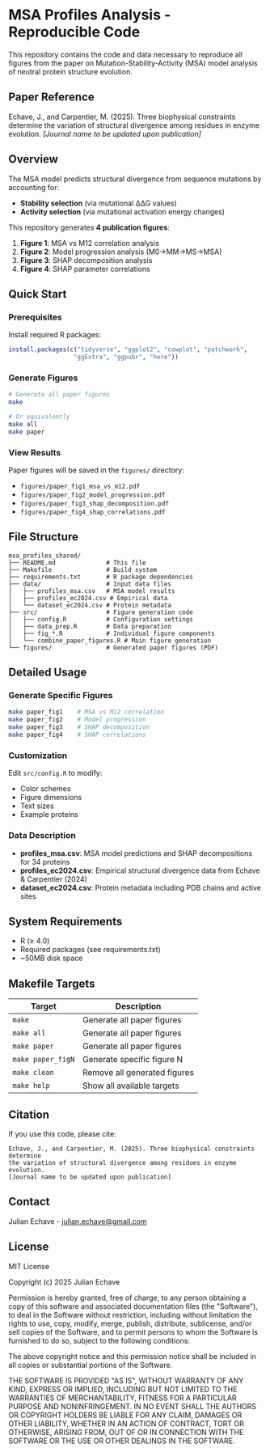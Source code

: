 # MSA Profiles Analysis - Reproducible Code

This repository contains the code and data necessary to reproduce all figures from the paper on Mutation-Stability-Activity (MSA) model analysis of neutral protein structure evolution.

## Paper Reference

Echave, J., and Carpentier, M. (2025). Three biophysical constraints determine the variation of structural divergence among residues in enzyme evolution. *[Journal name to be updated upon publication]*

## Overview

The MSA model predicts structural divergence from sequence mutations by accounting for:
- **Stability selection** (via mutational ΔΔG values)  
- **Activity selection** (via mutational activation energy changes)

This repository generates **4 publication figures**:
1. **Figure 1**: MSA vs M12 correlation analysis
2. **Figure 2**: Model progression analysis (M0→MM→MS→MSA)
3. **Figure 3**: SHAP decomposition analysis 
4. **Figure 4**: SHAP parameter correlations

## Quick Start

### Prerequisites

Install required R packages:
```r
install.packages(c("tidyverse", "ggplot2", "cowplot", "patchwork", 
                  "ggExtra", "ggpubr", "here"))
```

### Generate Figures

```bash
# Generate all paper figures
make

# Or equivalently
make all
make paper
```

### View Results

Paper figures will be saved in the `figures/` directory:
- `figures/paper_fig1_msa_vs_m12.pdf`
- `figures/paper_fig2_model_progression.pdf`
- `figures/paper_fig3_shap_decomposition.pdf`
- `figures/paper_fig4_shap_correlations.pdf`

## File Structure

```
msa_profiles_shared/
├── README.md              # This file
├── Makefile               # Build system
├── requirements.txt       # R package dependencies
├── data/                  # Input data files
│   ├── profiles_msa.csv   # MSA model results
│   ├── profiles_ec2024.csv # Empirical data
│   └── dataset_ec2024.csv # Protein metadata
├── src/                   # Figure generation code
│   ├── config.R           # Configuration settings
│   ├── data_prep.R        # Data preparation
│   ├── fig_*.R            # Individual figure components
│   └── combine_paper_figures.R # Main figure generation
└── figures/               # Generated paper figures (PDF)
```

## Detailed Usage

### Generate Specific Figures

```bash
make paper_fig1    # MSA vs M12 correlation
make paper_fig2    # Model progression
make paper_fig3    # SHAP decomposition  
make paper_fig4    # SHAP correlations
```

### Customization

Edit `src/config.R` to modify:
- Color schemes
- Figure dimensions
- Text sizes
- Example proteins

### Data Description

- **profiles_msa.csv**: MSA model predictions and SHAP decompositions for 34 proteins
- **profiles_ec2024.csv**: Empirical structural divergence data from Echave & Carpentier (2024)
- **dataset_ec2024.csv**: Protein metadata including PDB chains and active sites

## System Requirements

- R (≥ 4.0)
- Required packages (see requirements.txt)
- ~50MB disk space

## Makefile Targets

| Target | Description |
|--------|-------------|
| `make` | Generate all paper figures |
| `make all` | Generate all paper figures |
| `make paper` | Generate all paper figures |
| `make paper_figN` | Generate specific figure N |
| `make clean` | Remove all generated figures |
| `make help` | Show all available targets |

## Citation

If you use this code, please cite:

```
Echave, J., and Carpentier, M. (2025). Three biophysical constraints determine 
the variation of structural divergence among residues in enzyme evolution.
[Journal name to be updated upon publication]
```

## Contact

Julian Echave - julian.echave@gmail.com

## License

MIT License

Copyright (c) 2025 Julian Echave

Permission is hereby granted, free of charge, to any person obtaining a copy of this software and associated documentation files (the "Software"), to deal in the Software without restriction, including without limitation the rights to use, copy, modify, merge, publish, distribute, sublicense, and/or sell copies of the Software, and to permit persons to whom the Software is furnished to do so, subject to the following conditions:

The above copyright notice and this permission notice shall be included in all copies or substantial portions of the Software.

THE SOFTWARE IS PROVIDED "AS IS", WITHOUT WARRANTY OF ANY KIND, EXPRESS OR IMPLIED, INCLUDING BUT NOT LIMITED TO THE WARRANTIES OF MERCHANTABILITY, FITNESS FOR A PARTICULAR PURPOSE AND NONINFRINGEMENT. IN NO EVENT SHALL THE AUTHORS OR COPYRIGHT HOLDERS BE LIABLE FOR ANY CLAIM, DAMAGES OR OTHER LIABILITY, WHETHER IN AN ACTION OF CONTRACT, TORT OR OTHERWISE, ARISING FROM, OUT OF OR IN CONNECTION WITH THE SOFTWARE OR THE USE OR OTHER DEALINGS IN THE SOFTWARE.